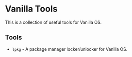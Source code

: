 # Vanilla Tools
This is a collection of useful tools for Vanilla OS.

## Tools
- `lpkg` - A package manager locker/unlocker for Vanilla OS.

